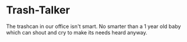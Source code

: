 # Trash-Talker
The trashcan in our office isn't smart. No smarter than a 1 year old baby which can shout and cry to make its needs heard anyway.
